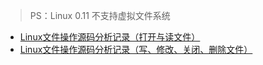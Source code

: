> PS：Linux 0.11 不支持虚拟文件系统

- [Linux文件操作源码分析记录（打开与读文件）](https://www.jianshu.com/p/f79f27817a28)
- [Linux文件操作源码分析记录（写、修改、关闭、删除文件）](https://www.jianshu.com/p/44c61efafdf4)
